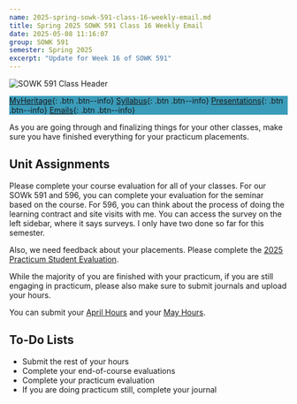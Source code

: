 ```yaml
---
name: 2025-spring-sowk-591-class-16-weekly-email.md
title: Spring 2025 SOWK 591 Class 16 Weekly Email
date: 2025-05-08 11:16:07
group: SOWK 591
semester: Spring 2025
excerpt: "Update for Week 16 of SOWK 591"
---
```


![SOWK 591 Class Header](https://jacobrcampbell.com/assets/media/2025-sowk-591-email-header-image.jpg)

<div style="background-color: #3b9cba; width: 100%;" markdown="1">

[MyHeritage](https://myheritage.heritage.edu/ICS/Academics/SOWK/SOWK_591/2425_SP-SOWK_591-1/){: .btn .btn--info}
[Syllabus](https://jacobrcampbell.com/assets/media/2025-spring-sowk-591-1-adv-seminar-ii-syllabus-campbell.pdf){: .btn .btn--info}
[Presentations](https://presentations.jacobrcampbell.com){: .btn .btn--info}
[Emails](https://jacobrcampbell.com/communications/){: .btn .btn--info}

</div>



As you are going through and finalizing things for your other classes, make sure you have finished everything for your practicum placements.

## Unit Assignments

Please complete your course evaluation for all of your classes. For our SOWk 591 and 596, you can complete your evaluation for the seminar based on the course. For 596, you can think about the process of doing the learning contract and site visits with me. You can access the survey on the left sidebar, where it says surveys. I only have two done so far for this semester.

Also, we need feedback about your placements. Please complete the [2025 Practicum Student Evaluation](https://forms.office.com/r/qX2yXdQZhV).

While the majority of you are finished with your practicum, if you are still engaging in practicum, please also make sure to submit journals and upload your hours.

You can submit your [April Hours](https://myheritage.heritage.edu/ICS/Academics/SOWK/SOWK_596/2425_SP-SOWK_596-1/Assignments.jnz?portlet=Coursework&screen=AssignmentDetailView&screenType=change&id=1435b462-66b1-4861-8cba-617160b5a2b9) and your [May Hours](https://myheritage.heritage.edu/ICS/Academics/SOWK/SOWK_596/2425_SP-SOWK_596-1/Assignments.jnz?portlet=Coursework&screen=AssignmentDetailView&screenType=change&id=a72e0ddb-07ab-4690-b6cf-afa6c0fbc91e).


## To-Do Lists

- Submit the rest of your hours
- Complete your end-of-course evaluations
- Complete your practicum evaluation
- If you are doing practicum still, complete your journal



